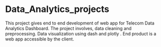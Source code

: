 # Data_Analytics_projects
This project gives end to end development of web app for Telecom Data Analytics Dashboard. The project involves, data cleaning and preprocessing. Data visualization using dash and plotly . End product is a web app accessible by the client.
